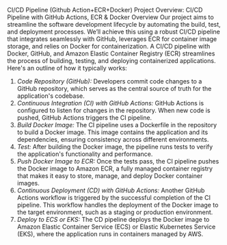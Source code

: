CI/CD Pipeline (Github Action+ECR+Docker)
Project Overview: CI/CD Pipeline with GitHub Actions, ECR & Docker
Overview
Our project aims to streamline the software development lifecycle by automating the build, test, and deployment processes. We’ll achieve this using a robust CI/CD pipeline that integrates seamlessly with GitHub, leverages ECR for container image storage, and relies on Docker for containerization.
A CI/CD pipeline with Docker, GitHub, and Amazon Elastic Container Registry (ECR) streamlines the process of building, testing, and deploying containerized applications. Here's an outline of how it typically works:
1. *Code Repository (GitHub):* Developers commit code changes to a GitHub repository, which serves as the central source of truth for the application's codebase.
2. *Continuous Integration (CI) with GitHub Actions:* GitHub Actions is configured to listen for changes in the repository. When new code is pushed, GitHub Actions triggers the CI pipeline.
3. *Build Docker Image:* The CI pipeline uses a Dockerfile in the repository to build a Docker image. This image contains the application and its dependencies, ensuring consistency across different environments.
4. *Test:* After building the Docker image, the pipeline runs tests to verify the application's functionality and performance.
5. *Push Docker Image to ECR:* Once the tests pass, the CI pipeline pushes the Docker image to Amazon ECR, a fully managed container registry that makes it easy to store, manage, and deploy Docker container images.
6. *Continuous Deployment (CD) with GitHub Actions:* Another GitHub Actions workflow is triggered by the successful completion of the CI pipeline. This workflow handles the deployment of the Docker image to the target environment, such as a staging or production environment.
7. *Deploy to ECS or EKS:* The CD pipeline deploys the Docker image to Amazon Elastic Container Service (ECS) or Elastic Kubernetes Service (EKS), where the application runs in containers managed by AWS.
